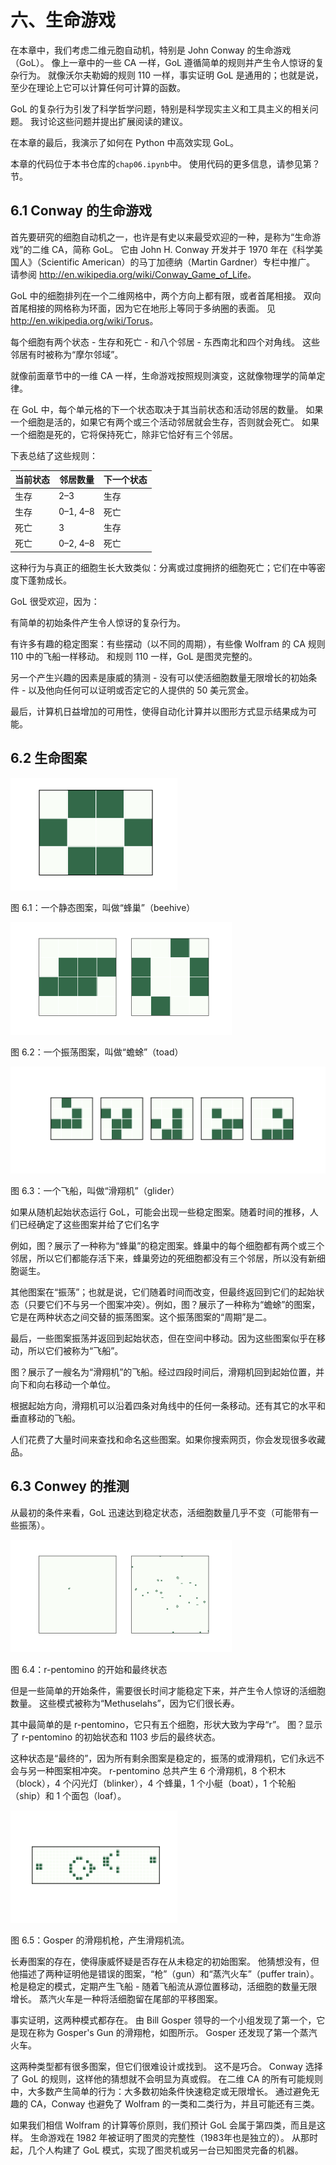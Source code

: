 # 六、生命游戏

在本章中，我们考虑二维元胞自动机，特别是 John Conway 的生命游戏（GoL）。 像上一章中的一些 CA 一样，GoL 遵循简单的规则并产生令人惊讶的复杂行为。 就像沃尔夫勒姆的规则 110 一样，事实证明 GoL 是通用的；也就是说，至少在理论上它可以计算任何可计算的函数。

GoL 的复杂行为引发了科学哲学问题，特别是科学现实主义和工具主义的相关问题。 我讨论这些问题并提出扩展阅读的建议。

在本章的最后，我演示了如何在 Python 中高效实现 GoL。

本章的代码位于本书仓库的`chap06.ipynb`中。 使用代码的更多信息，请参见第？节。

## 6.1 Conway 的生命游戏

首先要研究的细胞自动机之一，也许是有史以来最受欢迎的一种，是称为“生命游戏”的二维 CA，简称 GoL。 它由 John H. Conway 开发并于 1970 年在《科学美国人》（Scientific American）的马丁加德纳（Martin Gardner）专栏中推广。 请参阅 <http://en.wikipedia.org/wiki/Conway_Game_of_Life>。

GoL 中的细胞排列在一个二维网格中，两个方向上都有限，或者首尾相接。 双向首尾相接的网格称为环面，因为它在地形上等同于多纳圈的表面。 见 <http://en.wikipedia.org/wiki/Torus>。


每个细胞有两个状态 - 生存和死亡 - 和八个邻居 - 东西南北和四个对角线。 这些邻居有时被称为“摩尔邻域”。

就像前面章节中的一维 CA 一样，生命游戏按照规则演变，这就像物理学的简单定律。

在 GoL 中，每个单元格的下一个状态取决于其当前状态和活动邻居的数量。 如果一个细胞是活的，如果它有两个或三个活动邻居就会生存，否则就会死亡。 如果一个细胞是死的，它将保持死亡，除非它恰好有三个邻居。

下表总结了这些规则：

| 当前状态 | 邻居数量 | 下一个状态 |
| --- | --- | --- |
| 生存 | 2–3 | 生存 |
| 生存 | 0–1, 4–8 | 死亡 |
| 死亡 | 3 | 生存 |
| 死亡 | 0–2, 4–8 | 死亡 |

这种行为与真正的细胞生长大致类似：分离或过度拥挤的细胞死亡；它们在中等密度下蓬勃成长。

GoL 很受欢迎，因为：

有简单的初始条件产生令人惊讶的复杂行为。

有许多有趣的稳定图案：有些摆动（以不同的周期），有些像 Wolfram 的 CA 规则 110 中的飞船一样移动。
和规则 110 一样，GoL 是图灵完整的。

另一个产生兴趣的因素是康威的猜测 - 没有可以使活细胞数量无限增长的初始条件 - 以及他向任何可以证明或否定它的人提供的 50 美元赏金。

最后，计算机日益增加的可用性，使得自动化计算并以图形方式显示结果成为可能。

## 6.2 生命图案

![](img/6-1.png)

图 6.1：一个静态图案，叫做“蜂巢”（beehive）

![](img/6-2.png)

图 6.2：一个振荡图案，叫做“蟾蜍”（toad）

![](img/6-3.png)

图 6.3：一个飞船，叫做“滑翔机”（glider）

如果从随机起始状态运行 GoL，可能会出现一些稳定图案。随着时间的推移，人们已经确定了这些图案并给了它们名字


例如，图？展示了一种称为“蜂巢”的稳定图案。蜂巢中的每个细胞都有两个或三个邻居，所以它们都能存活下来，蜂巢旁边的死细胞都没有三个邻居，所以没有新细胞诞生。

其他图案在“振荡”；也就是说，它们随着时间而改变，但最终返回到它们的起始状态（只要它们不与另一个图案冲突）。例如，图？展示了一种称为“蟾蜍”的图案，它是在两种状态之间交替的振荡图案。这个振荡图案的“周期”是二。


最后，一些图案振荡并返回到起始状态，但在空间中移动。因为这些图案似乎在移动，所以它们被称为“飞船”。

图？展示了一艘名为“滑翔机”的飞船。经过四段时间后，滑翔机回到起始位置，并向下和向右移动一个单位。


根据起始方向，滑翔机可以沿着四条对角线中的任何一条移动。还有其它的水平和垂直移动的飞船。

人们花费了大量时间来查找和命名这些图案。如果你搜索网页，你会发现很多收藏品。

## 6.3 Conwey 的推测

从最初的条件来看，GoL 迅速达到稳定状态，活细胞数量几乎不变（可能带有一些振荡）。

![](img/6-4.png)

图 6.4：r-pentomino 的开始和最终状态

但是一些简单的开始条件，需要很长时间才能稳定下来，并产生令人惊讶的活细胞数量。 这些模式被称为“Methuselahs”，因为它们很长寿。


其中最简单的是 r-pentomino，它只有五个细胞，形状大致为字母“r”。 图？显示了 r-pentomino 的初始状态和 1103 步后的最终状态。

这种状态是“最终的”，因为所有剩余图案是稳定的，振荡的或滑翔机，它们永远不会与另一种图案相冲突。 r-pentomino 总共产生 6 个滑翔机，8 个积木（block），4 个闪光灯（blinker），4 个蜂巢，1 个小艇（boat），1 个轮船（ship）和 1 个面包（loaf）。

![](img/6-5.png)

图 6.5：Gosper 的滑翔机枪，产生滑翔机流。

长寿图案的存在，使得康威怀疑是否存在从未稳定的初始图案。 他猜想没有，但他描述了两种证明他是错误的图案，“枪”（gun）和“蒸汽火车”（puffer train）。 枪是稳定的模式，定期产生飞船 - 随着飞船流从源位置移动，活细胞的数量无限增长。 蒸汽火车是一种将活细胞留在尾部的平移图案。


事实证明，这两种模式都存在。 由 Bill Gosper 领导的一个小组发现了第一个，它是现在称为 Gosper's Gun 的滑翔枪，如图所示。 Gosper 还发现了第一个蒸汽火车。

这两种类型都有很多图案，但它们很难设计或找到。 这不是巧合。 Conway 选择了 GoL 的规则，这样他的猜想就不会明显为真或假。 在二维 CA 的所有可能规则中，大多数产生简单的行为：大多数初始条件快速稳定或无限增长。 通过避免无趣的 CA，Conway 也避免了 Wolfram 的一类和二类行为，并且可能还有三类。

如果我们相信 Wolfram 的计算等价原则，我们预计 GoL 会属于第四类，而且是这样。 生命游戏在 1982 年被证明了图灵的完整性（1983年也是独立的）。 从那时起，几个人构建了 GoL 模式，实现了图灵机或另一台已知图灵完备的机器。

